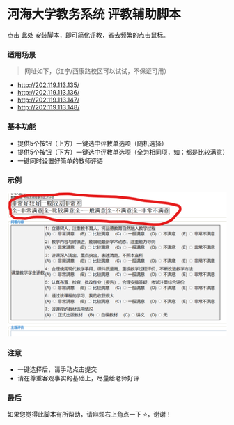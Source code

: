 # 河海大学教务系统 评教辅助脚本
点击 [此处](https://greasyfork.org/zh-CN/scripts/405617-%E6%B2%B3%E6%B5%B7%E5%A4%A7%E5%AD%A6-%E5%B8%B8%E5%B7%9E-%E6%95%99%E5%8A%A1%E7%B3%BB%E7%BB%9F%E4%B8%80%E9%94%AE%E8%AF%84%E6%95%99%E8%84%9A%E6%9C%AC) 安装脚本，即可简化评教，省去频繁的点击鼠标。

### 适用场景
> 网址如下，（江宁/西康路校区可以试试，不保证可用）
- http://202.119.113.135/
- http://202.119.113.136/
- http://202.119.113.147/
- http://202.119.113.148/


### 基本功能
- 提供5个按钮（上方）一键选中评教单选项（随机选择）
- 提供5个按钮（下方）一键选中评教单选项（全为相同项，如：都是比较满意）
- 一键同时设置好简单的教师评语

### 示例
![example](other/评教界面.png)

### 注意
- 一键选择后，请手动点击提交
- 请在尊重客观事实的基础上，尽量给老师好评

### 最后
如果您觉得此脚本有所帮助，请麻烦右上角点一下 :star:，谢谢！
